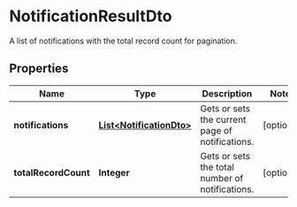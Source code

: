 

# NotificationResultDto

A list of notifications with the total record count for pagination.

## Properties

| Name | Type | Description | Notes |
|------------ | ------------- | ------------- | -------------|
|**notifications** | [**List&lt;NotificationDto&gt;**](NotificationDto.md) | Gets or sets the current page of notifications. |  [optional] |
|**totalRecordCount** | **Integer** | Gets or sets the total number of notifications. |  [optional] |



